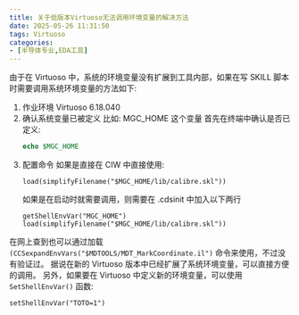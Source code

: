 ```yaml
---
title: 关于低版本Virtuoso无法调用环境变量的解决方法
date: 2025-05-26 11:31:50
tags: Virtuoso
categories:
- [半导体专业,EDA工具]
---
```

由于在 Virtuoso 中，系统的环境变量没有扩展到工具内部，如果在写 SKILL 脚本时需要调用系统环境变量的方法如下:
1. 作业环境
   Virtuoso 6.18.040
2. 确认系统变量已被定义
   比如: MGC_HOME 这个变量
   首先在终端中确认是否已定义: 
   ```csh
   echo $MGC_HOME
   ```
3. 配置命令
   如果是直接在 CIW 中直接使用:
   ```skill
   load(simplifyFilename("$MGC_HOME/lib/calibre.skl"))
   ```
   如果是在启动时就需要调用，则需要在 .cdsinit 中加入以下两行
   ```skill
   getShellEnvVar("MGC_HOME")
   load(simplifyFilename("$MGC_HOME/lib/calibre.skl"))
   ```
在网上查到也可以通过加载 ```(CCSexpandEnvVars("$MDTOOLS/MDT_MarkCoordinate.il")``` 命令来使用，不过没有验证过。
据说在新的 Virtuoso 版本中已经扩展了系统环境变量，可以直接方便的调用。
另外，如果要在 Virtuoso 中定义新的环境变量，可以使用 ```SetShellEnvVar()``` 函数:
```skill
setShellEnvVar("TOTO=1")
```